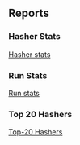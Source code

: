 


## Reports

### Hasher Stats
[Hasher stats](https://westlondonhash.com/hash-stats/hasher-stats/)

### Run Stats

[Run stats](https://westlondonhash.com/hash-stats/run-stats/)

### Top 20 Hashers
[Top-20 Hashers](https://westlondonhash.com/hash-stats/top-20-hashers/)
<!--stackedit_data:
eyJoaXN0b3J5IjpbMTE1OTE0MzA1NSwyNTkzOTg4NjQsLTExND
AyNzYwODNdfQ==
-->